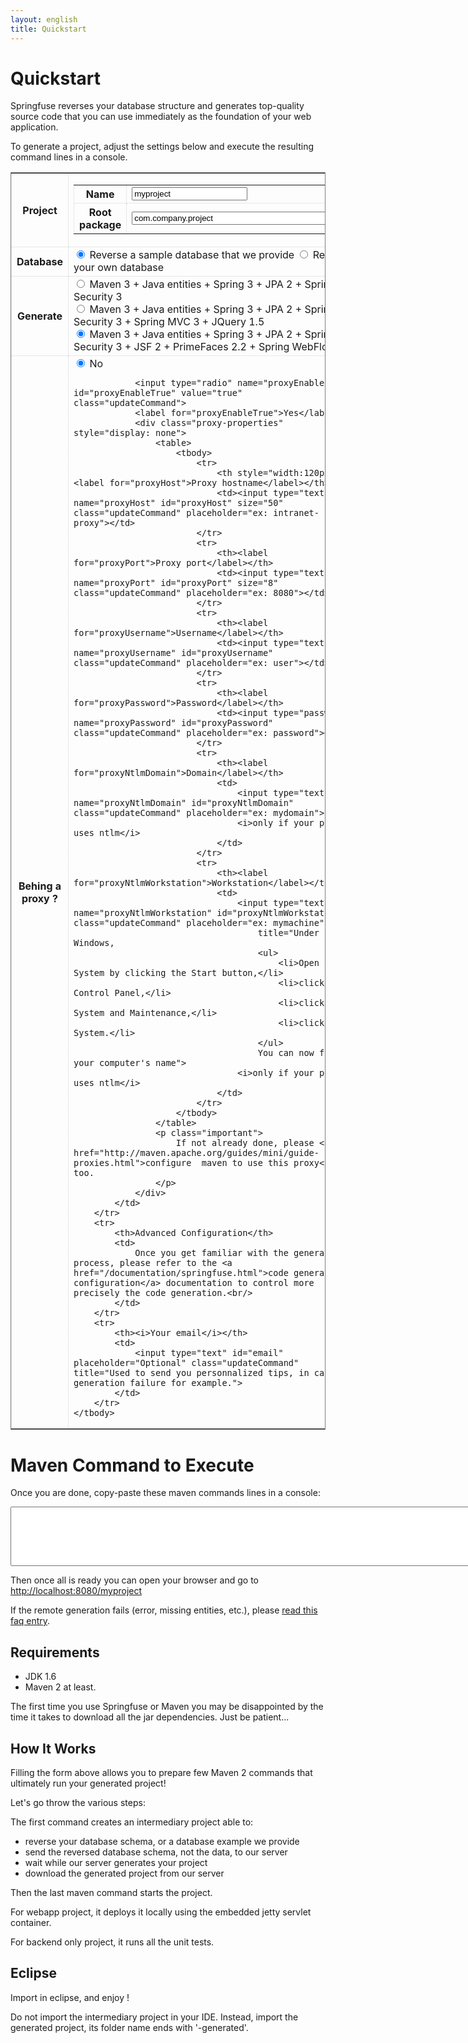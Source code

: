 ```yaml
---
layout: english
title: Quickstart
---
```


# Quickstart

Springfuse reverses your database structure and generates top-quality source code that you can use immediately as the foundation of your web application.
	
To generate a project, adjust the settings below and execute the resulting command lines in a console.

<div>
<style>
table#quickstart {
	border: 1px solid gray;
}
table#quickstart tbody tr th, table#quickstart tbody tr td {
	border: 1px dotted lightgray;
}
input.error {
	border: 1px dotted red;
	margin: 0.5em 0;
	padding: 0;
}
</style>
<div id="debug"> </div>
<table id="quickstart">
<form class="form">
	<tbody>
		<tr>
			<th>Project</th>
			<td>
				<table>
					<tbody>
						<tr>
							<th style="width:120px;">Name</th>
							<td><input type="text" id="artifactId" value="myproject" placeholder="ex: myproject" class="required lettersNumbers updateCommand"></td>
						</tr>
						<tr>
							<th style="width:120px;">Root package</th>
							<td><input type="text" id="groupId" size="40" value="com.company.project" placeholder="ex: com.company.project" class="required updateCommand" title="Ex: com.company.project"></td>
						</tr>
					</tbody>
				</table>
			</td>
		</tr>
		<tr>
			<th>Database</th>
			<td>
				<input type="radio" name="archetypeArtifactId" id="archetypeArtifactId3" value="quickstart-embedded-db-with-configuration" class="updateCommand" checked="checked">
				<label for="archetypeArtifactId3" title="No need to have a database, we will create an embedded database for you, and reverse it.<br/>
														Everything is done on your computer.">
					Reverse a sample database that we provide
				</label>
				<input type="radio" name="archetypeArtifactId" id="archetypeArtifactId1" value="quickstart" class="updateCommand">
				<label for="archetypeArtifactId1" title="You just need to provide some basic info so our plugin can reverse your database.<br/> 
														do not try this with production database, use your development database.">
					Reverse your own database
				</label>
			</td>
		</tr>
		<tr class="jdbc-properties" style="display: none">
			<th>Jdbc credentials</th>
			<td>
				Please provide your database credentials so the springfuse plugin can connect to your database and reverse it.
				<table>
					<tbody
						<tr>
							<th style="width:120px;"><label for="jdbcUrl">Url</label></th>
							<td><input type="text" name="jdbcUrl" id="jdbcUrl" size="70" class="updateCommand" placeholder="ex: jdbc:mysql://localhost/DBNAME"></td>
						</tr>
						<tr>
							<th><label for="jdbcUser">User</label></th>
							<td><input type="text" name="jdbcUser" id="jdbcUser" class="updateCommand" placeholder="ex: user"></td>
						</tr>
						<tr>
							<th><label for="jdbcPassword">Password</label></th>
							<td><input type="text" name="jdbcPassword" id="jdbcPassword" class="updateCommand" placeholder="ex: password"></td>
						</tr>
					</tbody>
				</table>
				<p class="important">
					Do not provide here your production database credentials. 
					You should only reverse a database used for development.
					<br/>
					These settings will be used as well in the generated project to access your database.
				</p>
			</td>
		</tr>
		<tr class="jdbc-properties" style="display: none">
			<th>Jdbc driver</th>
			<td>
				Which JDBC driver should springfuse plugin use to access your database ?
				<table>
					<tbody>
						<tr>
							<th style="width:120px;"><label for="dbType">Database Vendor</label></th>
							<td>
								<select id="dbType" name="dbType" class="updateCommand">
									<option value="mysql">mysql</option>
									<option value="oracle">oracle</option>
									<option value="h2">h2</option>
									<option value="postgresql">postgresql</option>
									<option value="other">other</option>
								</select>
								<span id="oracle-database" style="display: none">
									If you do not have an Oracle driver already in your maven repository please <a href="/install-oracle-jdbc-driver-in-maven-repository.html">install it manually</a>.
								</span>
							</td>
						</tr>
						<tr>
							<th><label for="jdbcGroupId">Maven groupId</label></th>
							<td><input type="text" name="jdbcGroupId" id="jdbcGroupId" size="50" class="updateCommand" placeholder="ex: mysql"></td>
						</tr>
						<tr>
							<th><label for="jdbcArtifactId">Maven artifactId</label></th>
							<td><input type="text" name="jdbcArtifactId" id="jdbcArtifactId" size="50" class="updateCommand" placeholder="ex: mysql-connector-java"></td>
						</tr>
						<tr>
							<th><label for="jdbcGroupId">Version</label></th>
							<td><input type="text" name="jdbcVersion" id="jdbcVersion" class="updateCommand" placeholder="ex: 5.1.6"></td>
						</tr>
						<tr>
							<th><label for="jdbcDriver">Driver class</label></th>
							<td><input type="text" name="jdbcDriver" id="jdbcDriver" size="50" class="updateCommand" placeholder="ex: com.mysql.jdbc.Driver"></td>
						</tr>
					</tbody>
				</table>
			</td>
		</tr>
		<tr>
			<th>Generate</th>
			<td>
				<input type="radio" name="frontEnd"	 value="backendOnly" class="updateCommand">
				<label for="backendOnly" title="You have the basics, all the tables will have a domain object generated, and the jpa setup is done etc.<br/>
												Use this option if you are new to Springfuse or java.">
					Maven 3 + Java entities + Spring 3 + JPA 2 + Spring Security 3
				</label>
				<br/>
				<input type="radio" name="frontEnd" id="springMvc" value="springMvc" class="updateCommand">
				<label for="springMvc" title="You have an out-of-the box working web application running spring mvc with the latest best practices.">
					Maven 3 + Java entities + Spring 3 + JPA 2 + Spring Security 3 + Spring MVC 3 + JQuery 1.5
				</label>
				<br/>
				<input type="radio" name="frontEnd" id="jsf2Primefaces" value="jsf2Primefaces" class="updateCommand" checked="checked">
				<label for="jsf2Primefaces" title="Many enterprise applications have complex navigation and requirements.<br/>
													For these type of applications MVC is too low level, JSF and Weflow are the way to go.<br/>
													But these technologies are complex to master, use this generation option to learn how to set them up.">
					Maven 3 + Java entities + Spring 3 + JPA 2 + Spring Security 3 + JSF 2 + PrimeFaces 2.2 + Spring WebFlow 3
				</label>
			</td>
		</tr>
		<tr>
			<th>Behing a proxy ?</th>
			<td>
				<input type="radio" name="proxyEnable" id="proxyEnableFalse" value="false" class="updateCommand" checked="checked">
				<label for="proxyEnableFalse">No</label>

				<input type="radio" name="proxyEnable" id="proxyEnableTrue" value="true" class="updateCommand">
				<label for="proxyEnableTrue">Yes</label>
				<div class="proxy-properties" style="display: none">
					<table>
						<tbody>
							<tr>
								<th style="width:120px;"><label for="proxyHost">Proxy hostname</label></th>
								<td><input type="text" name="proxyHost" id="proxyHost" size="50" class="updateCommand" placeholder="ex: intranet-proxy"></td>
							</tr>
							<tr>
								<th><label for="proxyPort">Proxy port</label></th>
								<td><input type="text" name="proxyPort" id="proxyPort" size="8" class="updateCommand" placeholder="ex: 8080"></td>
							</tr>
							<tr>
								<th><label for="proxyUsername">Username</label></th>
								<td><input type="text" name="proxyUsername" id="proxyUsername" class="updateCommand" placeholder="ex: user"></td>
							</tr>
							<tr>
								<th><label for="proxyPassword">Password</label></th>
								<td><input type="password" name="proxyPassword" id="proxyPassword" class="updateCommand" placeholder="ex: password"></td>
							</tr>
							<tr>
								<th><label for="proxyNtlmDomain">Domain</label></th>
								<td>
									<input type="text" name="proxyNtlmDomain" id="proxyNtlmDomain" class="updateCommand" placeholder="ex: mydomain">
									<i>only if your proxy uses ntlm</i>
								</td>
							</tr>
							<tr>
								<th><label for="proxyNtlmWorkstation">Workstation</label></th>
								<td>
									<input type="text" name="proxyNtlmWorkstation" id="proxyNtlmWorkstation" class="updateCommand" placeholder="ex: mymachine"
										title="Under Windows, 
										<ul>
											<li>Open System by clicking the Start button,</li>
											<li>click on Control Panel,</li>
											<li>click on System and Maintenance,</li>
											<li>click on System.</li>
										</ul>
										You can now find your computer's name">
									<i>only if your proxy uses ntlm</i>
								</td>
							</tr>
						</tbody>
					</table>
					<p class="important">
						If not already done, please <a href="http://maven.apache.org/guides/mini/guide-proxies.html">configure  maven to use this proxy</a> too.
					</p>
				</div>
			</td>
		</tr>
		<tr>
			<th>Advanced Configuration</th>
			<td>
				Once you get familiar with the generation process, please refer to the <a href="/documentation/springfuse.html">code generation configuration</a> documentation to control more precisely the code generation.<br/>
			</td>
		</tr>
		<tr>
			<th><i>Your email</i></th>
			<td>
				<input type="text" id="email" placeholder="Optional" class="updateCommand" title="Used to send you personnalized tips, in case of generation failure for example.">
			</td>
		</tr>
	</tbody>
</form>
</table>
<script type="text/javascript">
	function updateDbTypeDefaultValues() {
		var dbType = $("#dbType").val();
		if (dbType == "h2") {
			$("#jdbcUrl").val("jdbc:h2:~/.h2/DBNAME");
			$("#jdbcGroupId").val("com.h2database");
			$("#jdbcArtifactId").val("h2");
			$("#jdbcDriver").val("org.h2.Driver");
			$("#jdbcVersion").val("1.2.131");
		} else if (dbType == "postgresql") {
			$("#jdbcUrl").val("jdbc:postgresql://localhost/DBNAME");
			$("#jdbcGroupId").val("postgresql");
			$("#jdbcArtifactId").val("postgresql");
			$("#jdbcDriver").val("org.postgresql.Driver");
			$("#jdbcVersion").val("8.2-504.jdbc3");
		} else if (dbType == "oracle") {
			$("#jdbcUrl").val("jdbc:oracle:thin:@localhost:1521:XE");
			$("#jdbcGroupId").val("com.oracle");
			$("#jdbcArtifactId").val("ojdbc14");
			$("#jdbcDriver").val("oracle.jdbc.driver.OracleDriver");
			$("#jdbcVersion").val("10.2.0.3");
		} else if (dbType == "mysql") {
			$("#jdbcUrl").val("jdbc:mysql://localhost/DBNAME");
			$("#jdbcGroupId").val("mysql");
			$("#jdbcArtifactId").val("mysql-connector-java");
			$("#jdbcDriver").val("com.mysql.jdbc.Driver");
			$("#jdbcVersion").val("5.1.6");
		} else {
			$("#jdbcUrl").val("");
			$("#jdbcGroupId").val("");
			$("#jdbcArtifactId").val("");
			$("#jdbcDriver").val("");
			$("#jdbcVersion").val("");
		}
		if (dbType == "oracle") {
			$("#oracle-database").show();
		} else {
			$("#oracle-database").hide();
		}
	}

	function quote(value) {
		if (value.match(/[^\w-=.]/)) {
			return "'" + value + "'"; 
		} else { 
			return value;
		}
	}

	function updateCommand() {
		var version= "3.0.49";
		var groupId = $("#groupId").val();
		var artifactId = $("#artifactId").val();
		var email= $("#email").val();
		var frontEnd = $("input[name=frontEnd]:checked").val();
		var archetypeArtifactId = $("input[name=archetypeArtifactId]:checked").val();
		var proxyEnable = $("input[name=proxyEnable]:checked").val();

		$("#groupId").toggleClass("error", !groupId.match(/^[\w\.\_\-]+$/));
		$("#artifactId").toggleClass("error", !artifactId.match(/^[\w\.\-\_]+$/));
		$("#email").toggleClass("error", email.length > 0 && !email.match(/^(\w\.\_\-])+\@([\w\.\_\-])+\.([A-Za-z]{2,4})$/));
		
		if (archetypeArtifactId == "quickstart") {
			$(".jdbc-properties").show();
		} else {
			$(".jdbc-properties").hide();
		}

		if (proxyEnable === "true") {
			$(".proxy-properties").show();
		} else {
			$(".proxy-properties").hide();
		}
		
		var cmd = 'mvn archetype:generate ';
		cmd += '-DarchetypeGroupId=com.springfuse.archetypes ';
		cmd += '-DarchetypeArtifactId=' + archetypeArtifactId + ' ';
		cmd += '-DarchetypeVersion=' + version + ' ';
		cmd += quote('-DgroupId=' + groupId) + ' ';
		cmd += quote('-Dpackage=' + groupId) + ' ';
		cmd += quote('-DartifactId=' + artifactId) + ' ';
		cmd += '-Dversion=1.0.0 ';
		cmd += '-DfrontEnd=' + frontEnd + ' ';
		cmd += quote('-Demail=' + email) + ' ';
		
		if (archetypeArtifactId == "quickstart") {
			$("#cmdLine").val("");
			var jdbcGroupId = $("#jdbcGroupId").val();
			var jdbcArtifactId = $("#jdbcArtifactId").val();
			var jdbcVersion = $("#jdbcVersion").val();
			var jdbcUrl = $("#jdbcUrl").val();
			var jdbcDriver = $("#jdbcDriver").val();
			var jdbcUser = $("#jdbcUser").val();
			var jdbcPassword = $("#jdbcPassword").val();
			
			$("#jdbcGroupId").toggleClass("error", !jdbcGroupId.match(/^[\w\.\_\-]+$/));
			$("#jdbcArtifactId").toggleClass("error", !jdbcArtifactId.match(/^[\w\.\_\-]+$/));
			$("#jdbcVersion").toggleClass("error", !jdbcVersion.match(/^[\w\.\_\-]+$/));
			$("#jdbcUrl").toggleClass("error", !jdbcUrl.match(/^jdbc:.*/));
			$("#jdbcDriver").toggleClass("error", !jdbcDriver.match(/^[\w\.\_\-]+$/));

			cmd += '-DjdbcGroupId=' + quote(jdbcGroupId) + " ";
			cmd += '-DjdbcArtifactId=' + quote(jdbcArtifactId) + " ";
			cmd += '-DjdbcVersion=' + quote(jdbcVersion) + " ";
			cmd += '-DjdbcDriver=' + quote(jdbcDriver) + " ";
			cmd += '-DjdbcUser=' + quote(jdbcUser) + " ";
			cmd += '-DjdbcPassword=' + quote(jdbcPassword) + " ";
			cmd += '-DjdbcUrl=' + quote(jdbcUrl) + " ";
			$("#cmdLine").attr("rows", "14");
		} else {
			$("#cmdLine").attr("rows", "12");
		}
		cmd += '-DinteractiveMode=false ';
		// proxy
		if (proxyEnable === "true") {
			var proxyHost = $("#proxyHost").val();
			var proxyPort = $("#proxyPort").val();
			var proxyUsername= $("#proxyUsername").val();
			var proxyPassword= $("#proxyPassword").val();
			var proxyNtlmDomain= $("#proxyNtlmDomain").val();
			var proxyNtlmWorkstation= $("#proxyNtlmWorkstation").val();
			
			$("#proxyHost").toggleClass("error", !proxyHost.match(/^[\w\.\_\-]+$/));
			$("#proxyPort").toggleClass("error", !proxyPort.match(/^\d+$/));
			
			cmd += "-DproxyEnable=true ";
			cmd += quote("-DproxyHost=" + proxyHost) + " ";
			cmd += "-DproxyPort=" + proxyPort + " ";
			if (proxyUsername) {
				cmd += quote("-DproxyUsername=" + proxyUsername) + " ";
				cmd += quote("-DproxyPassword=" + proxyPassword) + " ";
			}
			if (proxyNtlmDomain) {
				cmd += "-DproxyNtlmEnable=true ";
				cmd += quote("-DproxyNtlmDomain=" + proxyNtlmDomain) + " ";
				cmd += quote("-DproxyNtlmWorkstation=" + proxyNtlmWorkstation) + " ";
			}
		}
		if(window.location.host.indexOf('localhost') != 0){
		        cmd += '-DarchetypeRepository=http://maven2.springfuse.com/ ';
                }
		cmd += "\n";
		cmd += 'cd ' + artifactId + '\n';
		if(window.location.host.indexOf('localhost') == 0){
			cmd += 'mvn -f springfuse.xml generate-sources -Dmaven-remote-generation-plugin.generationServiceLocation=http://localhost:9999/remote/generate\n';
		} else {
			cmd += 'mvn -f springfuse.xml generate-sources\n';
		}
		
		if (frontEnd !== "backendOnly") {
			$(".open-your-browser").show();
			cmd += 'mvn jetty:run\n';
		} else {
			$(".open-your-browser").hide();
			cmd += 'mvn install\n';
		}
		$("#cmdLine").val(cmd);
		$(".project-name").html(artifactId);
		
		$("#destinationUrl").html("<a href=\"http://localhost:8080/" + artifactId + "\">http://localhost:8080/" + artifactId + "</a>");
	}
	
	$(document).ready(function() {
		$(".updateCommand").change(updateCommand);
		$("#cmdLine").click(function() {
			$(this).select();
		});
		$("#jdbcUrl").change(function() {
			var dbType = $("#jdbcUrl").val().split(":")[1];
			if ($("#dbType option:contains('" + dbType + "')").val()) {
				$("#dbType").val(dbType);
			} else {
				$("#dbType").val("other")
			}
			updateDbTypeDefaultValues();
			updateCommand();
		});
		$("#dbType").change(function() {
			updateDbTypeDefaultValues();
			updateCommand();
		});
		$("#version").change(function() {
			updateCommand();
		});
		$("#frontEnd").change(function() {
			updateCommand();
		});
		
		if(window.location.href.indexOf('archetypeArtifactId=quickstart-embedded-db-with-configuration') > 0){
			$("#archetypeArtifactId3").attr('checked', true);
		} else if (window.location.href.indexOf('archetypeArtifactId=quickstart') > 0){
			$("#archetypeArtifactId1").attr('checked', true);
		}

		updateDbTypeDefaultValues();
		updateCommand();
	});
</script>
</div>

# Maven Command to Execute

Once you are done, copy-paste these maven commands lines in a console:
<textarea id="cmdLine" rows="6" cols="80" readonly="readonly" style="width:850px;height:95px" title="Cut and paste this command line to create your project"></textarea>
<p class="open-your-browser">
	Then once all is ready you can open your browser and go to <span id="destinationUrl"><a href="http://localhost:8080/myproject">http://localhost:8080/myproject</a></span>
</p>
<p class="tip">
	If the remote generation fails (error, missing entities, etc.), please <a href="/faq#question_remote_generation_failed">read this faq entry</a>.
</p>

## Requirements

* JDK 1.6
* Maven 2 at least.

<p class="tip"> 
The first time you use Springfuse or Maven you may be disappointed by the time it takes to download all the jar dependencies. Just be patient...
</p>

## How It Works

Filling the form above allows you to prepare few Maven 2 commands that ultimately run your generated project!

Let's go throw the various steps:
 
The first command creates an intermediary project able to:

* reverse your database schema, or a database example we provide
* send the reversed database schema, not the data, to our server
* wait while our server generates your project
* download the generated project from our server

Then the last maven command starts the project.

For webapp project, it deploys it locally using the embedded jetty servlet container. 

For backend only project, it runs all the unit tests.

## Eclipse 

Import in eclipse, and enjoy !

<p class="important">
Do not import the intermediary project in your IDE. Instead, import the generated project, 
its folder name ends with '-generated'.
</p>

